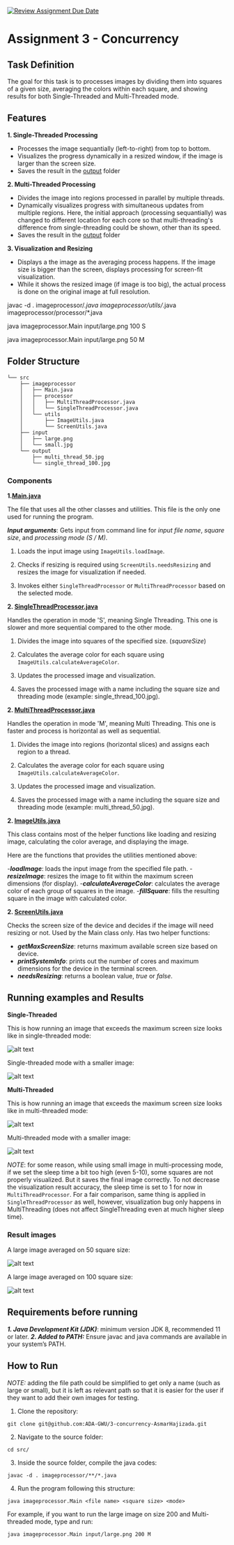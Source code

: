 [![Review Assignment Due Date](https://classroom.github.com/assets/deadline-readme-button-22041afd0340ce965d47ae6ef1cefeee28c7c493a6346c4f15d667ab976d596c.svg)](https://classroom.github.com/a/YybNWfh8)

# Assignment 3 - Concurrency

## Task Definition

The goal for this task is to processes images by dividing them into squares of a given size, averaging the colors within each square, and showing results for both Single-Threaded and Multi-Threaded mode. 

## Features

**1. Single-Threaded Processing**

 - Processes the image sequantially (left-to-right) from top to bottom.
 - Visualizes the progress dynamically in a resized window, if the image is larger than the screen size.
 - Saves the result in the [output](src/output/) folder

**2. Multi-Threaded Processing**

 - Divides the image into regions processed in parallel by multiple threads. 
 - Dynamically visualizes progress with simultaneous updates from multiple regions. Here, the initial approach (processing sequantially) was changed to different location for each core so that multi-threading's difference from single-threading could be shown, other than its speed.
 - Saves the result in the [output](src/output/) folder

**3. Visualization and Resizing**

 - Displays a the image as the averaging process happens. If the image size is bigger than the screen, displays processing for screen-fit visualization.
 - While it shows the resized image (if image is too big), the actual process is done on the original image at full resolution.


javac -d . imageprocessor/*.java imageprocessor/utils/*.java imageprocessor/processor/*.java

java imageprocessor.Main input/large.png 100 S

java imageprocessor.Main input/large.png 50 M 


## Folder Structure
```
└── src
    ├── imageprocessor
    │   ├── Main.java
    │   ├── processor
    │   │   ├── MultiThreadProcessor.java
    │   │   └── SingleThreadProcessor.java
    │   └── utils
    │       ├── ImageUtils.java
    │       └── ScreenUtils.java
    ├── input
    │   ├── large.png
    │   └── small.jpg
    └── output
        ├── multi_thread_50.jpg
        └── single_thread_100.jpg
```

### Components 

**1.[Main.java](src/imageprocessor/Main.java)** 

The file that uses all the other classes and utilities. This file is the only one used for running the program.

***Input arguments***: Gets input from command line for *input file name*, *square size*, and *processing mode (S / M)*.

1. Loads the input image using ```ImageUtils.loadImage```. 

2. Checks if resizing is required using ```ScreenUtils.needsResizing``` and resizes the image for visualization if needed. 

3. Invokes either ```SingleThreadProcessor``` or ```MultiThreadProcessor``` based on the selected mode.

**2. [SingleThreadProcessor.java](src/imageprocessor/processor/SingleThreadProcessor.java)** 

Handles the operation in mode 'S', meaning Single Threading. This one is slower and more sequential compared to the other mode.

1. Divides the image into squares of the specified size. (*squareSize*)

2. Calculates the average color for each square using ```ImageUtils.calculateAverageColor```.

3. Updates the processed image and visualization.

4. Saves the processed image with a name including the square size and threading mode (example: single_thread_100.jpg).

**2. [MultiThreadProcessor.java](src/imageprocessor/processor/MultiThreadProcessor.java)** 

Handles the operation in mode 'M', meaning Multi Threading. This one is faster and process is horizontal as well as sequential.

1. Divides the image into regions (horizontal slices) and assigns each region to a thread.

2. Calculates the average color for each square using ```ImageUtils.calculateAverageColor```.

3. Updates the processed image and visualization.

4. Saves the processed image with a name including the square size and threading mode (example: multi_thread_50.jpg).

**2. [ImageUtils.java](src/imageprocessor/utils/ImageUtils.java)** 

This class contains most of the helper functions like loading and resizing image, calculating the color average, and displaying the image.

Here are the functions that provides the utilities mentioned above:

 -***loadImage***: loads the input image from the specified file path.
 -***resizeImage***: resizes the image to fit within the maximum screen dimensions (for display).
 -***calculateAverageColor***: calculates the average color of each group of squares in the image.
 -***fillSquare***: fills the resulting square in the image with calculated color.

**2. [ScreenUtils.java](src/imageprocessor/utils/ScreenUtils.java)** 

Checks the screen size of the device and decides if the image will need resizing or not. Used by the Main class only. Has two helper functions:

 - ***getMaxScreenSize***: returns maximum available screen size based on device.
 - ***printSystemInfo***: prints out the number of cores and maximum dimensions for the device in the terminal screen.
 - ***needsResizing***: returns a boolean value, *true* or *false*.

## Running examples and Results 

**Single-Threaded**

This is how running an image that exceeds the maximum screen size looks like in single-threaded mode: 

![alt text](screenshots/large_single.png)

Single-threaded mode with a smaller image:

![alt text](screenshots/small_single.png)

**Multi-Threaded**

This is how running an image that exceeds the maximum screen size looks like in multi-threaded mode: 

![alt text](screenshots/large_multi.png)

Multi-threaded mode with a smaller image:

![alt text](screenshots/small_multi.png)

*NOTE*: for some reason, while using small image in multi-processing mode, if we set the sleep time a bit too high (even 5-10), some squares are not properly visualized. But it saves the final image correctly. To not decrease the visualization result accuracy, the sleep time is set to 1 for now in ```MultiThreadProcessor```. For a fair comparison, same thing is applied in ```SingleThreadProcessor``` as well, however, visualization bug only happens in MultiThreading (does not affect SingleThreading even at much higher sleep time).


### Result images

A large image averaged on 50 square size:

![alt text](src/output/single_thread_50.jpg)

A large image averaged on 100 square size:

![alt text](src/output/single_thread_100.jpg)


## Requirements before running

***1. Java Development Kit (JDK)***: minimum version JDK 8, recommended 11 or later.
***2. Added to PATH:*** Ensure javac and java commands are available in your system’s PATH.

## How to Run

*NOTE:* adding the file path could be simplified to get only a name (such as large or small), but it is left as relevant path so that it is easier for the user if they want to add their own images for testing.

1. Clone the repository:

```git clone git@github.com:ADA-GWU/3-concurrency-AsmarHajizada.git```

2. Navigate to the source folder:

```cd src/```

3. Inside the source folder, compile the java codes:

```javac -d . imageprocessor/**/*.java```

4. Run the program following this structure:

```java imageprocessor.Main <file name> <square size> <mode>```

For example, if you want to run the large image on size 200 and Multi-threaded mode, type and run:

```java imageprocessor.Main input/large.png 200 M```

